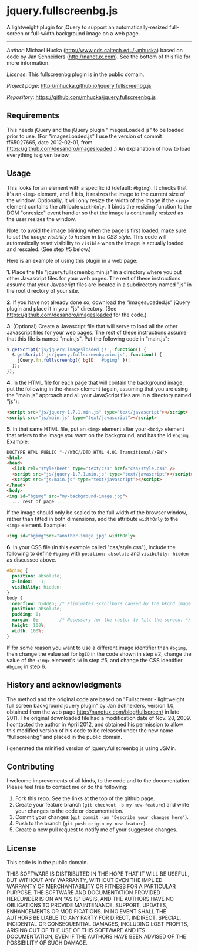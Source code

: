 jquery.fullscreenbg.js
======================

A lightweight plugin for jQuery to support an automatically-resized
full-screen or full-width background image on a web page.

----

*Author*: Michael Hucka (http://www.cds.caltech.edu/~mhucka) based on code
by Jan Schneiders (http://nanotux.com).  See the bottom of this file for
more information.

*License*:       This fullscreenbg plugin is in the public domain.

*Project page*:  http://mhucka.github.io/jquery.fullscreenbg.js

*Repository*:    https://github.com/mhucka/jquery.fullscreenbg.js

 
Requirements
------------

This needs jQuery and the jQuery plugin "imagesLoaded.js" to be loaded prior
to use.  (For "imagesLoaded.js" I use the version of commit ff65027665, date
2012-02-01, from https://github.com/desandro/imagesloaded .)  An explanation
of how to load everything is given below.


Usage
-----

This looks for an element with a specific id (default: `#bgimg`).  It checks
that it's an `<img>` element, and if it is, it resizes the image to the
current size of the window.  Optionally, it will only resize the width of the
image if the `<img>` element contains the attribute `widthOnly`.  It binds
the resizing function to the DOM "onresize" event handler so that the image
is continually resized as the user resizes the window.

Note: to avoid the image blinking when the page is first loaded, make sure to
*set the image visibility to `hidden` in the CSS style*.  This code will
automatically reset visibility to `visible` when the image is actually loaded
and rescaled.  (See step #5 below.)

Here is an example of using this plugin in a web page:

**1**. Place the file "jquery.fullscreenbg.min.js" in a directory where you
put other Javascript files for your web pages.  The rest of these
instructions assume that your Javascript files are located in a subdirectory
named "js" in the root directory of your site.

**2**. If you have not already done so, download the "imagesLoaded.js" jQuery
plugin and place it in your "js" directory.  (See
https://github.com/desandro/imagesloaded for the code.)

**3**. (Optional) Create a Javascript file that will serve to load all the
other Javascript files for your web pages.  The rest of these instructions
assume that this file is named "main.js".  Put the following code in
"main.js":

~~~~~javascript
$.getScript('js/jquery.imagesloaded.js', function() {
  $.getScript('js/jquery.fullscreenbg.min.js', function() {
    jQuery.fn.fullscreenbg({ bgID: '#bgimg' });
  });
});
~~~~~

**4**. In the HTML file for each page that will contain the background image,
put the following in the `<head>` element (again, assuming that you are using
the "main.js" approach and all your JavaScript files are in a directory named
"js"):

~~~~~HTML
<script src="js/jquery-1.7.1.min.js" type="text/javascript"></script>
<script src="js/main.js" type="text/javascript"></script>
~~~~~

**5**. In that same HTML file, put an `<img>` element after your `<body>`
element that refers to the image you want on the background, and has the id
`#bgimg`.  Example:

~~~~~HTML
DOCTYPE HTML PUBLIC "-//W3C//DTD HTML 4.01 Transitional//EN">
<html>
<head>
  <link rel="stylesheet" type="text/css" href="css/style.css" />
  <script src="js/jquery-1.7.1.min.js" type="text/javascript"></script>
  <script src="js/main.js" type="text/javascript"></script>
</head>
<body>
<img id="bgimg" src="my-background-image.jpg">
  ... rest of page ...
~~~~~

If the image should only be scaled to the full width of the browser window,
rather than fitted in both dimensions, add the attribute `widthOnly` to the
`<img>` element.  Example:

~~~~~HTML
<img id="bgimg"src="another-image.jpg" widthOnly>
~~~~~

**6**. In your CSS file (in this example called "css/style.css"), include the
following to define `#bgimg` with `position: absolute` and `visibility:
hidden` as discussed above.

~~~~~CSS
#bgimg {
  position: absolute;
  z-index:  -1;
  visibility: hidden;
}
body {
  overflow: hidden; /* Eliminates scrollbars caused by the bkgnd image. */
  position: absolute;
  padding: 0;
  margin: 0;        /* Necessary for the raster to fill the screen. */
  height: 100%;
  width: 100%;
}
~~~~~

If for some reason you want to use a different image identifier than
`#bgimg`, then change the value set for `bgID` in the code shown in step #2,
change the value of the `<img>` element's `id` in step #5, and change the CSS
identifier `#bgimg` in step 6.


History and acknowledgments
---------------------------

The method and the original code are based on "Fullscreenr - lightweight
full screen background jquery plugin" by Jan Schneiders, version 1.0,
obtained from the web page http://nanotux.com/blog/fullscreen/ in late
2011.  The original downloaded file had a modification date of Nov. 28,
2009.  I contacted the author in April 2012, and obtained his permission to
allow this modified version of his code to be released under the new name
"fullscreenbg" and placed in the public domain.

I generated the minified version of jquery.fullscreenbg.js using JSMin.


Contributing
------------

I welcome improvements of all kinds, to the code and to the documentation.
Please feel free to contact me or do the following:

1. Fork this repo.  See the links at the top of the github page.
2. Create your feature branch (`git checkout -b my-new-feature`) and write
your changes to the code or documentation.
3. Commit your changes (`git commit -am 'Describe your changes here'`).
4. Push to the branch (`git push origin my-new-feature`).
5. Create a new pull request to notify me of your suggested changes.


License
-------

This code is in the public domain.

THIS SOFTWARE IS DISTRIBUTED IN THE HOPE THAT IT WILL BE USEFUL, BUT WITHOUT
ANY WARRANTY, WITHOUT EVEN THE IMPLIED WARRANTY OF MERCHANTABILITY OR FITNESS
FOR A PARTICULAR PURPOSE.  THE SOFTWARE AND DOCUMENTATION PROVIDED HEREUNDER
IS ON AN "AS IS" BASIS, AND THE AUTHORS HAVE NO OBLIGATIONS TO PROVIDE
MAINTENANCE, SUPPORT, UPDATES, ENHANCEMENTS OR MODIFICATIONS.  IN NO EVENT
SHALL THE AUTHORS BE LIABLE TO ANY PARTY FOR DIRECT, INDIRECT, SPECIAL,
INCIDENTAL OR CONSEQUENTIAL DAMAGES, INCLUDING LOST PROFITS, ARISING OUT OF
THE USE OF THIS SOFTWARE AND ITS DOCUMENTATION, EVEN IF THE AUTHORS HAVE BEEN
ADVISED OF THE POSSIBILITY OF SUCH DAMAGE.
